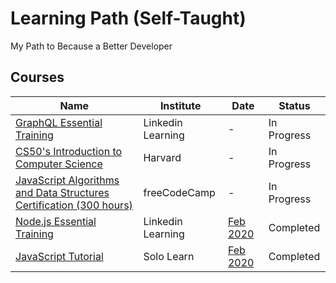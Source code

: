 # Learning Path (Self-Taught)

My Path to Because a Better Developer

## Courses

| Name                                                                                                       | Institute         | Date                                                                                | Status      |
| ---------------------------------------------------------------------------------------------------------- | ----------------- | ----------------------------------------------------------------------------------- | ----------- |
| [GraphQL Essential Training](https://www.linkedin.com/learning/graphql-essential-training)                 | Linkedin Learning | -                                                                                   | In Progress |
| [CS50's Introduction to Computer Science](https://cs50.harvard.edu/x/2020/)                                | Harvard           | -                                                                                   | In Progress |
| [JavaScript Algorithms and Data Structures Certification (300 hours)](https://www.freecodecamp.org/learn/) | freeCodeCamp      | -                                                                                   | In Progress |
| [Node.js Essential Training](https://www.linkedin.com/learning/node-js-essential-training-2)               | Linkedin Learning | [Feb 2020](certifications/CertificateOfCompletion_Node-Js-Essential-Training-2.pdf) | Completed   |
| [JavaScript Tutorial](https://www.sololearn.com/Course/JavaScript/)                                        | Solo Learn        | [Feb 2020](certifications/certificate-javascript-tutorial-course.pdf)               | Completed   |
